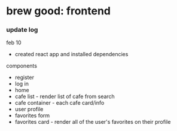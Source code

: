 # brew good: frontend

### update log

feb 10
* created react app and installed dependencies

components
* register
* log in
* home
* cafe list - render list of cafe from search
* cafe container - each cafe card/info
* user profile
* favorites form
* favorites card - render all of the user's favorites on their profile